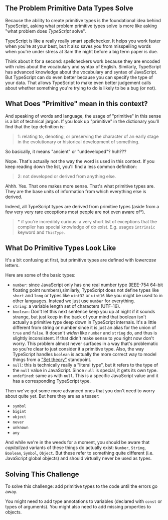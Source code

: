 ## The Problem Primitive Data Types Solve

Because the ability to create primitive types is the foundational idea behind TypeScript, asking what problem primitive types solve is more like asking "what problem does _TypeScript_ solve".

TypeScript is like a really really smart spellchecker. It helps you work faster when you're at your best, but it also saves you from misspelling words when you're under stress at 3am the night before a big term paper is due.

Think about it for a second: spellcheckers work because they are encoded with rules about the vocabulary and syntax of English. Similarly, TypeScript has advanced knowledge about the vocabulary and syntax of JavaScript. But TypeScript can do even better because you can specify the type of your data. That allows TypeScript to make even better judgement calls about whether something you're trying to do is likely to be a bug (or not).

## What Does "Primitive" mean in this context?

And speaking of words and language, the usage of "primitive" in this sense is a bit of technical jargon. If you look up "primitive" in the dictionary you'll find that the top definition is:

> 1: relating to, denoting, or preserving the character of an early stage in the evolutionary or historical development of something.

So basically, it means "ancient" or "undeveloped"? huh???

Nope. That's actually not the way the word is used in this context. If you keep reading down the list, you'll find a less common definition:

> 2: not developed or derived from anything else.

Ahhh. Yes. That one makes more sense. That's what primitive types are. They are the base units of information from which everything else is derived.

Indeed, all TypeScript types are derived from primitive types (aside from a few very very rare exceptions most people are not even aware of\*).

> \* if you're incredibly curious: a very short list of exceptions that the compiler has special knowledge of do exist. E.g. usages `intrinsic` keyword and `ThisType`.

## What Do Primitive Types Look Like

It's a bit confusing at first, but primitive types are defined with _lowercase_ letters.

Here are some of the basic types:

- `number`: since JavaScript only has one real number type (IEEE-754 64-bit floating point numbers),similarly, TypeScript does not define types like `short` and `long` or types like `uint32` or `uint16` like you might be used to in other languages. Instead we just use `number` for everything.
- `string`: a variable length set of characters (UTF-16).
- `boolean`: Don't let this next sentence keep you up at night if it sounds strange, but just keep in the back of your mind that boolean isn't actually a primitive type deep down in TypeScript internals. It's a little different from string or number since it is just an alias for the union of `true` and `false`. It doesn't _widen_ like `number` and `string` do, and thus is slightly inconsistent. If that didn't make sense to you right now don't worry. This problem almost never surfaces in a way that's problematic so you're clear to just consider it a primitive type. Also, the way TypeScript handles `boolean` is actually the more correct way to model things from a ["Set theory"](https://en.wikipedia.org/wiki/Set_theory) standpoint.
- `null`: this is technically really a "literal type", but it refers to the type of the `null` value in JavaScript. Since `null` is special, it gets its own type.
- `undefined`: same as with `null`. This is a specific JavaScript value and it has a corresponding TypeScript type.

Then we've got some more advanced ones that you don't need to worry about quite yet. But here they are as a teaser:

- `symbol`
- `bigint`
- `object`
- `never`
- `unknown`
- `any`

And while we're in the weeds for a moment, you should be aware that _capitalized_ variants of these things do actually exist: `Number`, `String`, `Boolean`, `Symbol`, `Object`. But these refer to something quite different (i.e. JavaScript global objects) and should virtually never be used as types.

## Solving This Challenge

To solve this challenge: add primitive types to the code until the errors go away.

You might need to add type annotations to variables (declared with `const` or types of arguments). You might also need to add missing properties to objects.
